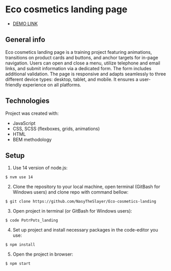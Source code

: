 # Eco cosmetics landing page

- [DEMO LINK](https://nasytheslayer.github.io/Eco-cosmetics-landing/)

## General info
Eco cosmetics landing page is a training project featuring animations, transitions on product cards and buttons, and anchor targets for in-page navigation. Users can open and close a menu, utilize telephone and email links, and submit information via a dedicated form. The form includes additional validation. The page is responsive and adapts seamlessly to three different device types: desktop, tablet, and mobile. It ensures a user-friendly experience on all platforms.

## Technologies
Project was created with:
* JavaScript
* CSS, SCSS (flexboxes, grids, animations)
* HTML
* BEM methodology

## Setup
1. Use 14 version of node.js:
```
$ nvm use 14
```

2. Clone the repository to your local machine, open terminal (GitBash for Windows users) and clone repo with command bellow:
```
$ git clone https://github.com/NasyTheSlayer/Eco-cosmetics-landing
```

3. Open project in terminal (or GitBash for Windows users):
```
$ code PotrPots_landing
```

4. Set up project and install necessary packages in the code-editor you use:
```
$ npm install
```

5. Open the project in browser:
```
$ npm start
```
